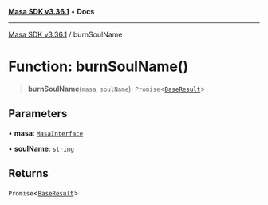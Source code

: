 [**Masa SDK v3.36.1**](../README.md) • **Docs**

***

[Masa SDK v3.36.1](../globals.md) / burnSoulName

# Function: burnSoulName()

> **burnSoulName**(`masa`, `soulName`): `Promise`\<[`BaseResult`](../interfaces/BaseResult.md)\>

## Parameters

• **masa**: [`MasaInterface`](../interfaces/MasaInterface.md)

• **soulName**: `string`

## Returns

`Promise`\<[`BaseResult`](../interfaces/BaseResult.md)\>

